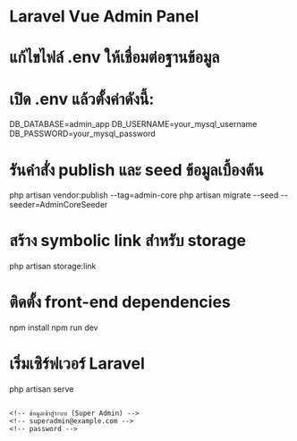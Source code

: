 # Laravel Vue Admin Panel

# แก้ไขไฟล์ .env ให้เชื่อมต่อฐานข้อมูล

# เปิด .env แล้วตั้งค่าดังนี้:

DB_DATABASE=admin_app
DB_USERNAME=your_mysql_username
DB_PASSWORD=your_mysql_password

# รันคำสั่ง publish และ seed ข้อมูลเบื้องต้น

php artisan vendor:publish --tag=admin-core
php artisan migrate --seed --seeder=AdminCoreSeeder

# สร้าง symbolic link สำหรับ storage

php artisan storage:link

# ติดตั้ง front-end dependencies

npm install
npm run dev

# เริ่มเซิร์ฟเวอร์ Laravel

php artisan serve

```

<!-- ข้อมูลเข้าสู่ระบบ (Super Admin) -->
<!-- superadmin@example.com -->
<!-- password -->
```
